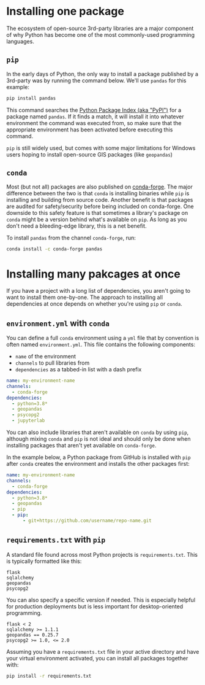 # Installing one package

The ecosystem of open-source 3rd-party libraries are a major
component of why Python has become one of the most commonly-used
programming languages.

## `pip`

In the early days of Python, the only way to install a package published by a
3rd-party was by running the command below. We'll use `pandas` for this example:

```bash
pip install pandas
```

This command searches the [Python Package Index (aka "PyPI")](https://pypi.org) for a package named `pandas`. If it finds a match, it will install it into whatever
environment the command was executed from, so make sure that the appropriate environment has been activated before executing this command.

`pip` is still widely used, but comes with some major limitations for Windows
users hoping to install open-source GIS packages (like `geopandas`)

## `conda`

Most (but not all) packages are also published on [conda-forge](https://conda-forge.org). The major difference between the two is that `conda` is installing binaries while `pip` is installing and building from source code. Another benefit is that packages are audited for safety/security before being included on conda-forge. One downside to this safety feature is that sometimes a library's package on `conda` might be a version behind what's available on `pip`. As long as you don't need a bleeding-edge library, this is a net benefit.

To install `pandas` from the channel `conda-forge`, run:

```bash
conda install -c conda-forge pandas
```

# Installing many pakcages at once

If you have a project with a long list of dependencies, you aren't going to want
to install them one-by-one. The approach to installing all dependencies at once
depends on whether you're using `pip` or `conda`.

## `environment.yml` with `conda`

You can define a full `conda` environment using a `yml` file that by convention
is often named `environment.yml`. This file contains the following components:

- `name` of the environment
- `channels` to pull libraries from
- `dependencies` as a tabbed-in list with a dash prefix

```yml
name: my-environment-name
channels:
  - conda-forge
dependencies:
  - python=3.8*
  - geopandas
  - psycopg2
  - jupyterlab
```

You can also include libraries that aren't available on `conda` by using `pip`, although mixing `conda` and `pip` is not ideal and should only be done when installing packages that aren't yet available on `conda-forge`.

In the example below, a Python package from GitHub is installed with `pip` after
`conda` creates the environment and installs the other packages first:

```yml
name: my-environment-name
channels:
  - conda-forge
dependencies:
  - python=3.8*
  - geopandas
  - pip
  - pip:
      - git+https://github.com/username/repo-name.git
```

## `requirements.txt` with `pip`

A standard file found across most Python projects is `requirements.txt`. This is
typically formatted like this:

```text
flask
sqlalchemy
geopandas
psycopg2
```

You can also specify a specific version if needed. This is especially helpful for
production deployments but is less important for desktop-oriented programming.

```text
flask < 2
sqlalchemy >= 1.1.1
geopandas == 0.25.7
psycopg2 >= 1.0, <= 2.0
```

Assuming you have a `requirements.txt` file in your active directory and have your
virtual environment activated, you can install all packages together with:

```bash
pip install -r requirements.txt
```
